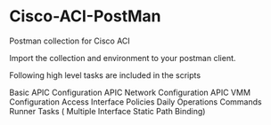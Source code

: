 # Cisco-ACI-PostMan
Postman collection for Cisco ACI

Import the collection and environment to your postman client.

Following high level tasks are included in the scripts

Basic APIC Configuration
APIC Network Configuration
APIC VMM Configuration
Access Interface Policies 
Daily Operations Commands
Runner Tasks ( Multiple Interface Static Path Binding) 
